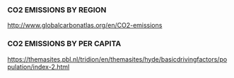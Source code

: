 ### CO2 EMISSIONS BY REGION
http://www.globalcarbonatlas.org/en/CO2-emissions

### CO2 EMISSIONS BY PER CAPITA
https://themasites.pbl.nl/tridion/en/themasites/hyde/basicdrivingfactors/population/index-2.html
